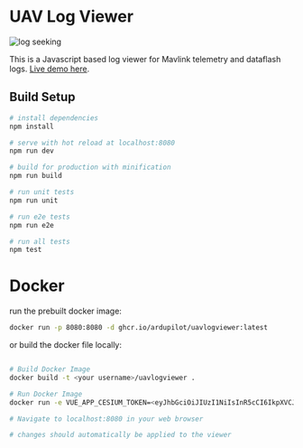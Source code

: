 # UAV Log Viewer

![log seeking](preview.gif "Logo Title Text 1")

 This is a Javascript based log viewer for Mavlink telemetry and dataflash logs.
 [Live demo here](http://plot.ardupilot.org).

## Build Setup

``` bash
# install dependencies
npm install

# serve with hot reload at localhost:8080
npm run dev

# build for production with minification
npm run build

# run unit tests
npm run unit

# run e2e tests
npm run e2e

# run all tests
npm test
```

# Docker

run the prebuilt docker image:

``` bash
docker run -p 8080:8080 -d ghcr.io/ardupilot/uavlogviewer:latest

```

or build the docker file locally:

``` bash

# Build Docker Image
docker build -t <your username>/uavlogviewer .

# Run Docker Image
docker run -e VUE_APP_CESIUM_TOKEN=<eyJhbGciOiJIUzI1NiIsInR5cCI6IkpXVCJ9.eyJqdGkiOiJmNzgwNjgyZS02NTZhLTQ1ZDktYjc0MS1jM2M2NDg4Y2YwNTgiLCJpZCI6MzEyNDM0LCJpYXQiOjE3NTAwMzQ2MTl9.iHI-mmi5PyXJJKrFVkYS7JrHWL1CPYufx24DvqS98Hc> -it -p 8080:8080 -v ${PWD}:/usr/src/app <your username>/uavlogviewer

# Navigate to localhost:8080 in your web browser

# changes should automatically be applied to the viewer

```
